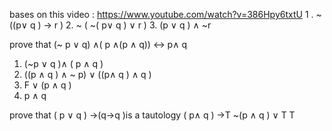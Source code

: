 bases on this video  : https://www.youtube.com/watch?v=386Hpy6txtU
1 . ~ ((p$\lor$ q ) -> r )
2. ~ ( ~( p$\lor$ q ) $\lor$ r )
3.  (p $\lor$ q ) $\land$ ~r  
 
prove that (~ p $\lor$ q) $\land$( p $\land$(p $\land$ q)) <->  p$\land$  q 

1. (~p $\lor$ q )$\land$ ( p $\land$ q )
2. ((p $\land$ q ) $\land$ ~ p)  $\lor$ ((p$\land$ q  ) $\land$ q  )
3. F $\lor$ (p $\land$ q )
4. p $\land$ q 

prove that ( p $\lor$ q ) ->(q->q )is a tautology 
( p$\land$ q ) ->T 
~(p $\land$ q ) $\lor$ T 
T